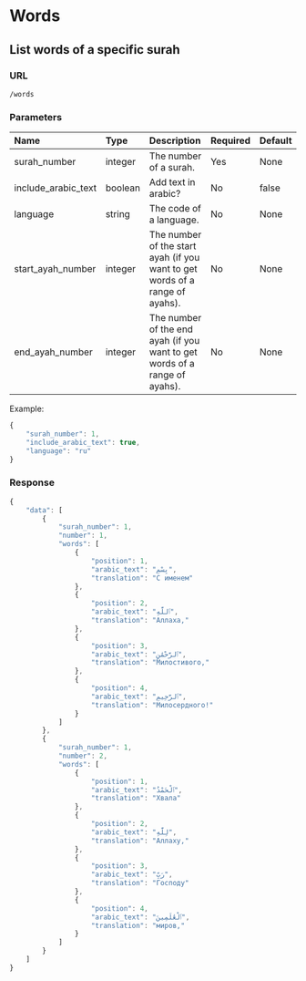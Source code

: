 # Words

## List words of a specific surah

### URL

```text
/words
```

### Parameters

| Name | Type | Description | Required | Default |
| :--- | :--- | :--- | :--- | :--- |
| surah\_number | integer | The number of a surah. | Yes | None |
| include\_arabic\_text | boolean | Add text in arabic? | No | false |
| language | string | The code of a language. | No | None |
| start\_ayah\_number | integer | The number of the start ayah \(if you want to get words of a range of ayahs\). | No | None |
| end\_ayah\_number | integer | The number of the end ayah \(if you want to get words of a range of ayahs\). | No | None |

Example:

```javascript
{
    "surah_number": 1,
    "include_arabic_text": true,
    "language": "ru"
}
```

### Response

```javascript
{
    "data": [
        {
            "surah_number": 1,
            "number": 1,
            "words": [
                {
                    "position": 1,
                    "arabic_text": "بِسْمِ",
                    "translation": "С именем"
                },
                {
                    "position": 2,
                    "arabic_text": "ٱللَّهِ",
                    "translation": "Аллаха,"
                },
                {
                    "position": 3,
                    "arabic_text": "ٱلرَّحْمَٰنِ",
                    "translation": "Милостивого,"
                },
                {
                    "position": 4,
                    "arabic_text": "ٱلرَّحِيمِ",
                    "translation": "Милосердного!"
                }
            ]
        },
        {
            "surah_number": 1,
            "number": 2,
            "words": [
                {
                    "position": 1,
                    "arabic_text": "ٱلْحَمْدُ",
                    "translation": "Хвала"
                },
                {
                    "position": 2,
                    "arabic_text": "لِلَّهِ",
                    "translation": "Аллаху,"
                },
                {
                    "position": 3,
                    "arabic_text": "رَبِّ",
                    "translation": "Господу"
                },
                {
                    "position": 4,
                    "arabic_text": "ٱلْعَٰلَمِينَ",
                    "translation": "миров,"
                }
            ]
        }
    ]
}
```

